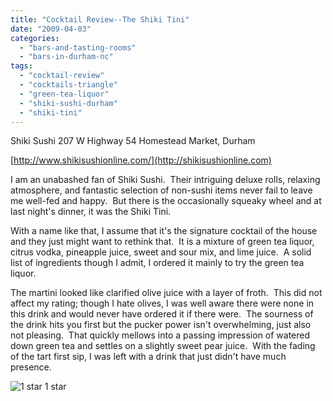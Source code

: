 ```yaml
---
title: "Cocktail Review--The Shiki Tini"
date: "2009-04-03"
categories:
  - "bars-and-tasting-rooms"
  - "bars-in-durham-nc"
tags:
  - "cocktail-review"
  - "cocktails-triangle"
  - "green-tea-liquor"
  - "shiki-sushi-durham"
  - "shiki-tini"
---
```


Shiki Sushi 207 W Highway 54 Homestead Market, Durham

[http://www.shikisushionline.com/](http://shikisushionline.com)

I am an unabashed fan of Shiki Sushi.  Their intriguing deluxe rolls, relaxing atmosphere, and fantastic selection of non-sushi items never fail to leave me well-fed and happy.  But there is the occasionally squeaky wheel and at last night's dinner, it was the Shiki Tini.

With a name like that, I assume that it's the signature cocktail of the house and they just might want to rethink that.  It is a mixture of green tea liquor, citrus vodka, pineapple juice, sweet and sour mix, and lime juice.  A solid list of ingredients though I admit, I ordered it mainly to try the green tea liquor.

The martini looked like clarified olive juice with a layer of froth.  This did not affect my rating; though I hate olives, I was well aware there were none in this drink and would never have ordered it if there were.  The sourness of the drink hits you first but the pucker power isn't overwhelming, just also not pleasing.  That quickly mellows into a passing impression of watered down green tea and settles on a slightly sweet pear juice.  With the fading of the tart first sip, I was left with a drink that just didn't have much presence.




<div class="caption">

![1 star](http://s3.amazonaws.com/thegourmez-wpmedia/2009/04/rating_olive1.gif "rating_olive1") 1 star</div>

